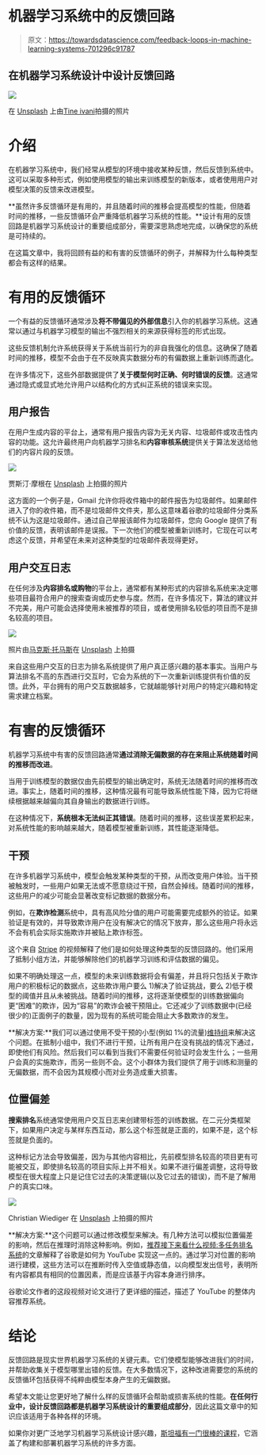 # 机器学习系统中的反馈回路

> 原文：<https://towardsdatascience.com/feedback-loops-in-machine-learning-systems-701296c91787>

## 在机器学习系统设计中设计反馈回路

![](img/6fe168abeb43c895d2c367e182c1bea5.png)

在 [Unsplash](https://unsplash.com?utm_source=medium&utm_medium=referral) 上由[Tine ivani](https://unsplash.com/@tine999?utm_source=medium&utm_medium=referral)拍摄的照片

# 介绍

在机器学习系统中，我们经常从模型的环境中接收某种反馈，然后反馈到系统中。这可以采取多种形式，例如使用模型的输出来训练模型的新版本，或者使用用户对模型决策的反馈来改进模型。

**虽然许多反馈循环是有用的，并且随着时间的推移会提高模型的性能，但随着时间的推移，一些反馈循环会严重降低机器学习系统的性能。**设计有用的反馈回路是机器学习系统设计的重要组成部分，需要深思熟虑地完成，以确保您的系统是可持续的。

在这篇文章中，我将回顾有益的和有害的反馈循环的例子，并解释为什么每种类型都会有这样的结果。

# 有用的反馈循环

一个有益的反馈循环通常涉及**将不带偏见的外部信息**引入你的机器学习系统。这通常以通过与机器学习模型的输出不强烈相关的来源获得标签的形式出现。

这些反馈机制允许系统获得关于系统当前行为的非自我强化的信息。这确保了随着时间的推移，模型不会由于在不反映真实数据分布的有偏数据上重新训练而退化。

在许多情况下，这些外部数据提供了**关于模型何时正确、何时错误的反馈**。这通常通过隐式或显式地允许用户以结构化的方式纠正系统的错误来实现。

## 用户报告

在用户生成内容的平台上，通常有用户报告内容为无关内容、垃圾邮件或攻击性内容的功能。这允许最终用户向机器学习排名和**内容审核系统**提供关于算法发送给他们的内容片段的反馈。

![](img/77a3feec182b05e82c0b2c6b6a36e509.png)

贾斯汀·摩根在 [Unsplash](https://unsplash.com?utm_source=medium&utm_medium=referral) 上拍摄的照片

这方面的一个例子是，Gmail 允许你将收件箱中的邮件报告为垃圾邮件。如果邮件进入了你的收件箱，而不是垃圾邮件文件夹，那么这意味着谷歌的垃圾邮件分类系统不认为这是垃圾邮件。通过自己举报该邮件为垃圾邮件，您向 Google 提供了有价值的反馈，表明该邮件是误报。下一次他们的模型被重新训练时，它现在可以考虑这个反馈，并希望在未来对这种类型的垃圾邮件表现得更好。

## 用户交互日志

在任何涉及**内容排名或购物**的平台上，通常都有某种形式的内容排名系统来决定哪些项目最符合用户的搜索查询或历史参与度。然而，在许多情况下，算法的建议并不完美，用户可能会选择使用未被推荐的项目，或者使用排名较低的项目而不是排名较高的项目。

![](img/ce09ad27917a14ced5a9532faed20199.png)

照片由[马克斯·托马斯](https://unsplash.com/@querysprout?utm_source=medium&utm_medium=referral)在 [Unsplash](https://unsplash.com?utm_source=medium&utm_medium=referral) 上拍摄

来自这些用户交互的日志为排名系统提供了用户真正感兴趣的基本事实。当用户与算法排名不高的东西进行交互时，它会为系统的下一次重新训练提供有价值的反馈。此外，平台拥有的用户交互数据越多，它就越能够针对用户的特定兴趣和特定需求建立档案。

# 有害的反馈循环

机器学习系统中有害的反馈回路通常**通过消除无偏数据的存在来阻止系统随着时间的推移而改进**。

当用于训练模型的数据仅由先前模型的输出确定时，系统无法随着时间的推移而改进。事实上，随着时间的推移，这种情况最有可能导致系统性能下降，因为它将继续根据越来越偏向其自身输出的数据进行训练。

在这种情况下，**系统根本无法纠正其错误**。随着时间的推移，这些误差累积起来，对系统性能的影响越来越大，随着模型被重新训练，其性能逐渐降低。

## 干预

在许多机器学习系统中，模型会触发某种类型的干预，从而改变用户体验。当干预被触发时，一些用户如果无法或不愿意绕过干预，自然会掉线。随着时间的推移，这些用户的减少可能会显著改变标记数据的数据分布。

例如，在**欺诈检测**系统中，具有高风险分值的用户可能需要完成额外的验证。如果验证是有效的，并导致欺诈用户在没有解决它的情况下放弃，那么这些用户将永远不会有机会实际实施欺诈并被贴上欺诈标签。

这个来自 [Stripe](https://stripe.com/) 的视频解释了他们是如何处理这种类型的反馈回路的。他们采用了抵制小组方法，并能够解除他们的机器学习训练和评估数据的偏见。

如果不明确处理这一点，模型的未来训练数据将会有偏差，并且将只包括关于欺诈用户的积极标记的数据点，这些欺诈用户要么 1)解决了验证挑战，要么 2)低于模型的阈值并且从未被挑战。随着时间的推移，这将逐渐使模型的训练数据偏向更“困难”的欺诈，因为“容易”的欺诈会被干预阻止。它还减少了训练数据中(已经很少的)正面例子的数量，因为现有的系统可能会阻止大多数欺诈的发生。

**解决方案:**我们可以通过使用不受干预的小型(例如 1%的流量)[维持组](https://www.analytics-toolkit.com/glossary/holdout-group/)来解决这个问题。在抵制小组中，我们不进行干预，让所有用户在没有挑战的情况下通过，即使他们有风险。然后我们可以看到当我们不需要任何验证时会发生什么；一些用户会真的实施欺诈，而另一些则不会。这个小群体为我们提供了用于训练和测量的无偏数据，而不会因为其规模小而对业务造成重大损害。

## 位置偏差

**搜索排名**系统通常使用用户交互日志来创建带标签的训练数据。在二元分类框架下，如果用户决定与某样东西互动，那么这个标签就是正面的，如果不是，这个标签就是负面的。

这种标记方法会导致偏差，因为与其他内容相比，先前模型排名较高的项目更有可能被交互，即使排名较高的项目实际上并不相关。如果不进行偏差调整，这将导致模型在很大程度上只是记住它过去的决策逻辑(以及它过去的错误)，而不是了解用户的真实口味。

![](img/c586bc7fec680d48b66288ee662bbe7c.png)

Christian Wiediger 在 [Unsplash](https://unsplash.com?utm_source=medium&utm_medium=referral) 上拍摄的照片

**解决方案:**这个问题可以通过修改模型来解决。有几种方法可以模拟位置偏差的影响，然后在推理时消除这种影响。例如，[推荐接下来看什么视频:多任务排名系统](https://dl.acm.org/doi/10.1145/3298689.3346997)的文章解释了谷歌是如何为 YouTube 实现这一点的。通过学习对位置的影响进行建模，这些方法可以在推断时传入空值或静态值，以向模型发出信号，表明所有内容都具有相同的位置因素，而是应该基于内容本身进行排序。

谷歌论文作者的这段视频对论文进行了更详细的描述，描述了 YouTube 的整体内容推荐系统。

# 结论

反馈回路是现实世界机器学习系统的关键元素。它们使模型能够改进我们的时间，并帮助收集关于模型哪里出错的反馈。在大多数情况下，这种改进需要您的系统的反馈循环包括获得不纯粹由模型本身产生的无偏数据。

希望本文能让您更好地了解什么样的反馈循环会帮助或损害系统的性能。**在任何行业中，设计反馈回路都是机器学习系统设计的重要组成部分**，因此这篇文章中的知识应该适用于各种各样的环境。

如果你对更广泛地学习机器学习系统设计感兴趣，[斯坦福有一门很棒的课程](https://stanford-cs329s.github.io/syllabus.html)，它涵盖了构建和部署机器学习系统的许多方面。